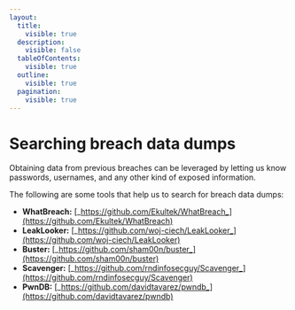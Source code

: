 ```yaml
---
layout:
  title:
    visible: true
  description:
    visible: false
  tableOfContents:
    visible: true
  outline:
    visible: true
  pagination:
    visible: true
---
```


# Searching breach data dumps

Obtaining data from previous breaches can be leveraged by letting us know passwords, usernames, and any other kind of exposed information.&#x20;

The following are some tools that help us to search for breach data dumps:

* **WhatBreach:** [_https://github.com/Ekultek/WhatBreach_](https://github.com/Ekultek/WhatBreach)
* **LeakLooker:** [_https://github.com/woj-ciech/LeakLooker_](https://github.com/woj-ciech/LeakLooker)
* **Buster:** [_https://github.com/sham00n/buster_](https://github.com/sham00n/buster)
* **Scavenger:** [_https://github.com/rndinfosecguy/Scavenger_](https://github.com/rndinfosecguy/Scavenger)
* **PwnDB:** [_https://github.com/davidtavarez/pwndb_](https://github.com/davidtavarez/pwndb)
